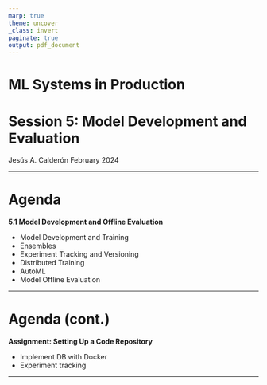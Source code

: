 ```yaml
---
marp: true
theme: uncover
_class: invert
paginate: true
output: pdf_document
---
```


# ML Systems in Production
# Session 5: Model Development and Evaluation
Jesús A. Calderón
February 2024

---

# Agenda

**5.1 Model Development and Offline Evaluation**
	
+ Model Development and Training 
+ Ensembles 
+ Experiment Tracking and Versioning 
+ Distributed Training
+ AutoML 
+ Model Offline Evaluation 
	

---

# Agenda (cont.)

**Assignment: Setting Up a Code Repository**

+ Implement DB with Docker
+ Experiment tracking

---